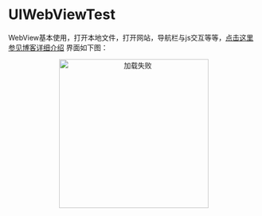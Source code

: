 # UIWebViewTest
WebView基本使用，打开本地文件，打开网站，导航栏与js交互等等，[点击这里参见博客详细介绍](http://www.cnblogs.com/mddblog/p/5281748.html) 界面如下图：

<div align="center">   
<img src="http://7xs4tc.com1.z0.glb.clouddn.com/mddBlog3.0.png" alt="加载失败" width="300px">
</div>


